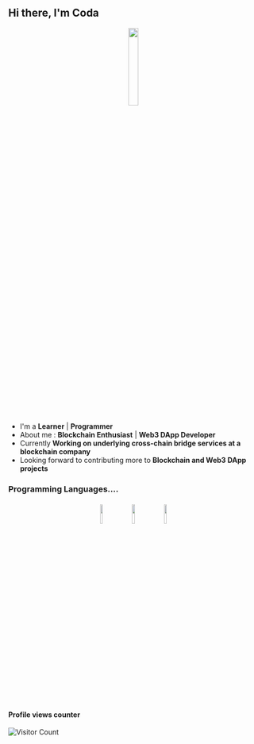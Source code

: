 ## Hi there, I'm Coda 

<p align="center">
<img width="20%" src="https://img.icons8.com/ios-filled/96/000000/programming.png"/>
</p>


- I'm a **Learner** | **Programmer** 
- About me : **Blockchain Enthusiast** | **Web3 DApp Developer**
- Currently **Working on underlying cross-chain bridge services at a blockchain company**
- Looking forward to contributing more to **Blockchain and Web3 DApp projects**


### Programming Languages....

<p align="center">
  <img width="10%" style="padding:5px" src="https://img.icons8.com/color/144/000000/javascript.png"/>
	<img width="10%" style="padding:5px" src="https://img.icons8.com/color/144/000000/java-coffee-cup-logo.png"/>
  <img width="10%" style="padding:5px" src="https://img.icons8.com/color/144/000000/go.png"/>
</p>


#### Profile views counter
![Visitor Count](https://komarev.com/ghpvc/?username=gunner6)





